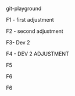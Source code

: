 git-playground

F1 - first adjustment

F2 - second adjustment

F3- Dev 2

F4 - DEV 2 ADJUSTMENT

F5

F6

F6
